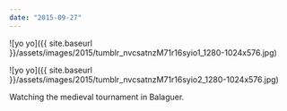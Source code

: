 ```yaml
---
date: "2015-09-27"
---
```


![yo yo]({{ site.baseurl }}/assets/images/2015/tumblr_nvcsatnzM71r16syio1_1280-1024x576.jpg)

![yo yo]({{ site.baseurl }}/assets/images/2015/tumblr_nvcsatnzM71r16syio2_1280-1024x576.jpg)

Watching the medieval tournament in Balaguer.

